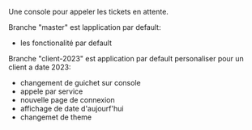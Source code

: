 Une console pour appeler les tickets en attente.

Branche "master" est lapplication par default:
- les fonctionalité par default


Branche "client-2023" est application par default personaliser pour un client a date 2023:
-  changement de guichet sur console
-  appele par service
-  nouvelle page de connexion
-  affichage de date d'aujourf'hui
-  changemet de theme
